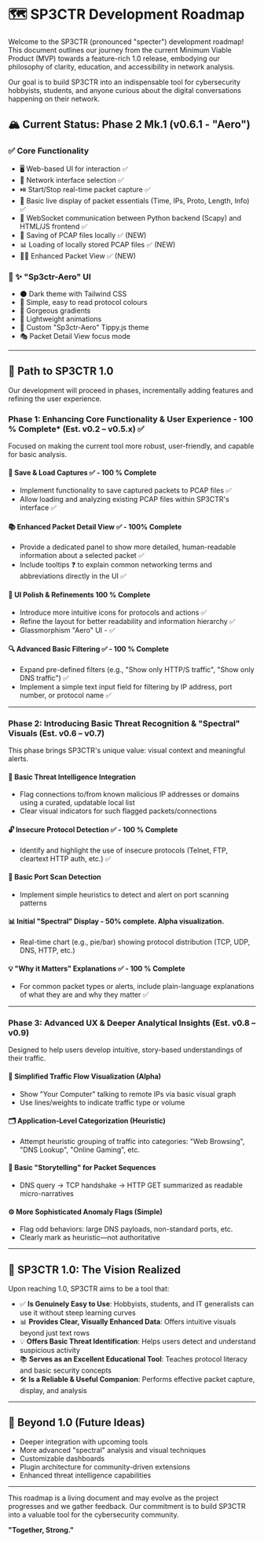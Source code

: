 # 🗺️ SP3CTR Development Roadmap

Welcome to the SP3CTR (pronounced "specter") development roadmap! This document outlines our journey from the current Minimum Viable Product (MVP) towards a feature-rich 1.0 release, embodying our philosophy of clarity, education, and accessibility in network analysis.

Our goal is to build SP3CTR into an indispensable tool for cybersecurity hobbyists, students, and anyone curious about the digital conversations happening on their network.

##  🏔️ Current Status: Phase 2 Mk.1 (v0.6.1 - "Aero")

### ✅ Core Functionality

- 🖥️ Web-based UI for interaction  ✅
- 📡 Network interface selection  ✅
- ⏯️ Start/Stop real-time packet capture  ✅
- 📄 Basic live display of packet essentials (Time, IPs, Proto, Length, Info)  ✅
- 🔗 WebSocket communication between Python backend (Scapy) and HTML/JS frontend  ✅
- 💽 Saving of PCAP files locally ✅ (NEW)
- 📊 Loading of locally stored PCAP files ✅ (NEW)
- 🧑‍💻 Enhanced Packet View ✅ (NEW)

### 🎨 ✨ "Sp3ctr-Aero" UI

- 🌑 Dark theme with Tailwind CSS  
- 🌈 Simple, easy to read protocol colours
- 🍑 Gorgeous gradients
- 🔮 Lightweight animations
- 🎴 Custom "Sp3ctr-Aero" Tippy.js theme
- 🎭 Packet Detail View focus mode

---

## 🚀 Path to SP3CTR 1.0

Our development will proceed in phases, incrementally adding features and refining the user experience.

### Phase 1: Enhancing Core Functionality & User Experience - 100 % Complete* (Est. v0.2 – v0.5.x) ✅

Focused on making the current tool more robust, user-friendly, and capable for basic analysis.

#### 💾 Save & Load Captures ✅ - 100 % Complete 

- Implement functionality to save captured packets to PCAP files  ✅
- Allow loading and analyzing existing PCAP files within SP3CTR's interface  ✅

#### 📚 Enhanced Packet Detail View ✅ - 100% Complete

- Provide a dedicated panel to show more detailed, human-readable information about a selected packet  ✅
- Include tooltips ❓ to explain common networking terms and abbreviations directly in the UI  ✅

#### 🎨 UI Polish & Refinements 100 % Complete

- Introduce more intuitive icons for protocols and actions ✅ 
- Refine the layout for better readability and information hierarchy ✅
- Glassmorphism "Aero" UI -  ✅

#### 🔍 Advanced Basic Filtering ✅ - 100 % Complete

- Expand pre-defined filters (e.g., "Show only HTTP/S traffic", "Show only DNS traffic")  ✅
- Implement a simple text input field for filtering by IP address, port number, or protocol name  ✅

---

### Phase 2: Introducing Basic Threat Recognition & "Spectral" Visuals (Est. v0.6 – v0.7)

This phase brings SP3CTR's unique value: visual context and meaningful alerts.

#### 🚨 Basic Threat Intelligence Integration

- Flag connections to/from known malicious IP addresses or domains using a curated, updatable local list  
- Clear visual indicators for such flagged packets/connections  

#### 🔓 Insecure Protocol Detection ✅ - 100 % Complete 

- Identify and highlight the use of insecure protocols (Telnet, FTP, cleartext HTTP auth, etc.)  ✅ 

#### 📡 Basic Port Scan Detection

- Implement simple heuristics to detect and alert on port scanning patterns  

#### 📊 Initial "Spectral" Display - 50% complete. Alpha visualization. 

- Real-time chart (e.g., pie/bar) showing protocol distribution (TCP, UDP, DNS, HTTP, etc.)  

#### 💡 "Why it Matters" Explanations ✅ - 100 % Complete 

- For common packet types or alerts, include plain-language explanations of what they are and why they matter  ✅

---

### Phase 3: Advanced UX & Deeper Analytical Insights (Est. v0.8 – v0.9)

Designed to help users develop intuitive, story-based understandings of their traffic.

#### 🌊 Simplified Traffic Flow Visualization (Alpha)

- Show "Your Computer" talking to remote IPs via basic visual graph  
- Use lines/weights to indicate traffic type or volume  

#### 🗂️ Application-Level Categorization (Heuristic)

- Attempt heuristic grouping of traffic into categories: "Web Browsing", "DNS Lookup", "Online Gaming", etc.  

#### 📜 Basic "Storytelling" for Packet Sequences

- DNS query → TCP handshake → HTTP GET summarized as readable micro-narratives  

#### ⚙️ More Sophisticated Anomaly Flags (Simple)

- Flag odd behaviors: large DNS payloads, non-standard ports, etc.  
- Clearly mark as heuristic—not authoritative  

---

## 🌟 SP3CTR 1.0: The Vision Realized

Upon reaching 1.0, SP3CTR aims to be a tool that:

- ✅ **Is Genuinely Easy to Use**: Hobbyists, students, and IT generalists can use it without steep learning curves  
- 📊 **Provides Clear, Visually Enhanced Data**: Offers intuitive visuals beyond just text rows  
- 💡 **Offers Basic Threat Identification**: Helps users detect and understand suspicious activity  
- 📚 **Serves as an Excellent Educational Tool**: Teaches protocol literacy and basic security concepts  
- 🛠️ **Is a Reliable & Useful Companion**: Performs effective packet capture, display, and analysis  

---

## 🔮 Beyond 1.0 (Future Ideas)

- Deeper integration with upcoming tools 
- More advanced "spectral" analysis and visual techniques  
- Customizable dashboards  
- Plugin architecture for community-driven extensions  
- Enhanced threat intelligence capabilities  

---

This roadmap is a living document and may evolve as the project progresses and we gather feedback. Our commitment is to build SP3CTR into a valuable tool for the cybersecurity community.  

**"Together, Strong."**
